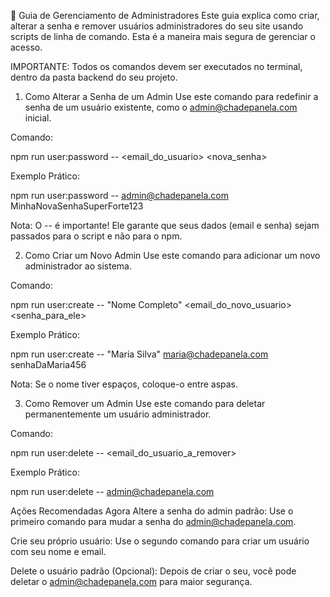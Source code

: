 🔐 Guia de Gerenciamento de Administradores
Este guia explica como criar, alterar a senha e remover usuários administradores do seu site usando scripts de linha de comando. Esta é a maneira mais segura de gerenciar o acesso.

IMPORTANTE: Todos os comandos devem ser executados no terminal, dentro da pasta backend do seu projeto.

1. Como Alterar a Senha de um Admin
Use este comando para redefinir a senha de um usuário existente, como o admin@chadepanela.com inicial.

Comando:

npm run user:password -- <email_do_usuario> <nova_senha>

Exemplo Prático:

npm run user:password -- admin@chadepanela.com MinhaNovaSenhaSuperForte123

Nota: O -- é importante! Ele garante que seus dados (email e senha) sejam passados para o script e não para o npm.

2. Como Criar um Novo Admin
Use este comando para adicionar um novo administrador ao sistema.

Comando:

npm run user:create -- "Nome Completo" <email_do_novo_usuario> <senha_para_ele>

Exemplo Prático:

npm run user:create -- "Maria Silva" maria@chadepanela.com senhaDaMaria456

Nota: Se o nome tiver espaços, coloque-o entre aspas.

3. Como Remover um Admin
Use este comando para deletar permanentemente um usuário administrador.

Comando:

npm run user:delete -- <email_do_usuario_a_remover>

Exemplo Prático:

npm run user:delete -- admin@chadepanela.com

Ações Recomendadas Agora
Altere a senha do admin padrão: Use o primeiro comando para mudar a senha do admin@chadepanela.com.

Crie seu próprio usuário: Use o segundo comando para criar um usuário com seu nome e email.

Delete o usuário padrão (Opcional): Depois de criar o seu, você pode deletar o admin@chadepanela.com para maior segurança.